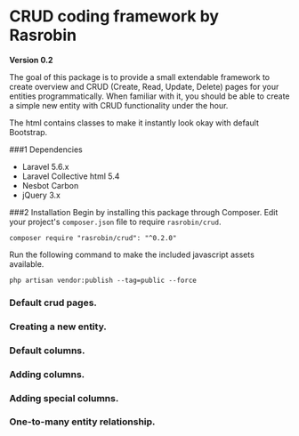 # CRUD coding framework by Rasrobin
**Version 0.2**

The goal of this package is to provide a small extendable framework to create overview
and CRUD (Create, Read, Update, Delete) pages for your entities programmatically.
When familiar with it, you should be able to create a simple new entity with CRUD
functionality under the hour.

The html contains classes to make it instantly look okay with default Bootstrap.

###1 Dependencies
* Laravel 5.6.x
* Laravel Collective html 5.4
* Nesbot Carbon
* jQuery 3.x

###2 Installation
Begin by installing this package through Composer. Edit your project's
```composer.json``` file to require ```rasrobin/crud```.

```
composer require "rasrobin/crud": "^0.2.0"
```

Run the following command to make the included javascript assets available.
```
php artisan vendor:publish --tag=public --force
```

### Default crud pages.

### Creating a new entity.

### Default columns.

### Adding columns.

### Adding special columns.

### One-to-many entity relationship.